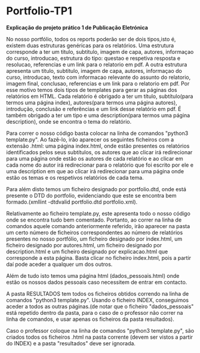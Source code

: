 # Portfolio-TP1
**Explicação do projeto prático 1 de Publicação Eletrónica**

No nosso portfólio, todos os reports poderão ser de dois tipos,isto é, existem duas estruturas genéricas para os relatórios. Uma estrutura corresponde a ter um titulo, subtitulo, imagem de capa, autores, informaçao do curso, introducao, estrutura do tipo: questao e respetiva resposta e resolucao, referencias e um link para o relatorio em pdf. A outra estrutura apresenta um titulo, subtitulo, imagem de capa, autores, informaçao do curso, introducao, texto com informacao relevante do assunto do relatorio, imagem final, conclusao, referencias e um link para o relatorio em pdf. Por esse motivo temos dois tipos de templates para gerar as páginas dos relatórios em HTML. Cada relatório é obrigado a ter um título, subtítulo(para termos uma página index), autores(para termos uma página autores), introdução, conclusão e referências e um link desse relatório em pdf. É também obrigado a ter um tipo e uma description(para termos uma página description), onde se encontra o tema do relatório.


Para correr o nosso código basta colocar na linha de comandos "python3 template.py". Ao fazê-lo, irão aparecer os seguintes ficheiros com a extensão .html: uma página index.html, onde estão presentes os relatórios identificados pelos seus subtítulos, os autores que ao clicar irá redirecionar para uma página onde estão os autores de cada relatório e ao clicar em cada nome do autor irá redirecionar para o relatório que foi escrito por ele e uma description em que ao clicar irá redirecionar para uma página onde estão os temas e os respetivos relatórios de cada tema.


Para além disto temos um ficheiro designado por portfolio.dtd, onde está presente o DTD do portfolio, evidenciando que este se encontra bem formado.(xmllint -dtdvalid portfolio.dtd portfolio.xml).


Relativamente ao ficheiro template.py, este apresenta todo o nosso código onde se encontra tudo bem comentado. Portanto, ao correr na linha de comandos aquele comando anteriormente referido, irão aparecer na pasta um certo número de ficheiros correspondentes ao número de relatórios presentes no nosso portfólio, um ficheiro designado por index.html, um ficheiro designado por autores.html, um ficheiro designado por description.html e um ficheiro designado por explicacao.html que corresponde a esta página. Basta clicar no ficheiro index.html, pois a partir daí pode aceder a qualquer um dos outros.


Além de tudo isto temos uma página html (dados_pessoais.html) onde estão os nossos dados pessoais caso necessitem de entrar em contacto.


A pasta RESULTADOS tem todos os ficheiros obtidos correndo na linha de comandos "python3 template.py". Usando o ficheiro INDEX, conseguimos aceder a todos as outras páginas.(de notar que o ficheiro "dados_pessoais" está repetido dentro da pasta, para o caso de o professor não correr na linha de comandos, e usar apenas os ficheiros da pasta resultados).

Caso o professor coloque na linha de comandos "python3 template.py", são criados todos os ficheiros .html  na pasta corrente (devem ser vistos a partir do INDEX) e a pasta "resultados" deve ser ignorada.
